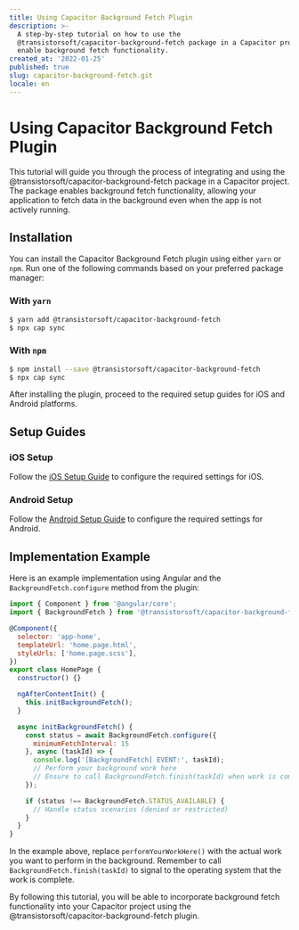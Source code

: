 ```yaml
---
title: Using Capacitor Background Fetch Plugin
description: >-
  A step-by-step tutorial on how to use the
  @transistorsoft/capacitor-background-fetch package in a Capacitor project to
  enable background fetch functionality.
created_at: '2022-01-25'
published: true
slug: capacitor-background-fetch.git
locale: en
---
```


# Using Capacitor Background Fetch Plugin

This tutorial will guide you through the process of integrating and using the @transistorsoft/capacitor-background-fetch package in a Capacitor project. The package enables background fetch functionality, allowing your application to fetch data in the background even when the app is not actively running.

## Installation

You can install the Capacitor Background Fetch plugin using either `yarn` or `npm`. Run one of the following commands based on your preferred package manager:

### With `yarn`

```bash
$ yarn add @transistorsoft/capacitor-background-fetch
$ npx cap sync
```

### With `npm`

```bash
$ npm install --save @transistorsoft/capacitor-background-fetch
$ npx cap sync
```

After installing the plugin, proceed to the required setup guides for iOS and Android platforms.

## Setup Guides

### iOS Setup

Follow the [iOS Setup Guide](help/INSTALL-IOS.md) to configure the required settings for iOS.

### Android Setup

Follow the [Android Setup Guide](help/INSTALL-ANDROID.md) to configure the required settings for Android.

## Implementation Example

Here is an example implementation using Angular and the `BackgroundFetch.configure` method from the plugin:

```javascript
import { Component } from '@angular/core';
import { BackgroundFetch } from '@transistorsoft/capacitor-background-fetch';

@Component({
  selector: 'app-home',
  templateUrl: 'home.page.html',
  styleUrls: ['home.page.scss'],
})
export class HomePage {
  constructor() {}

  ngAfterContentInit() {
    this.initBackgroundFetch();
  }

  async initBackgroundFetch() {
    const status = await BackgroundFetch.configure({
      minimumFetchInterval: 15
    }, async (taskId) => {
      console.log('[BackgroundFetch] EVENT:', taskId);
      // Perform your background work here
      // Ensure to call BackgroundFetch.finish(taskId) when work is completed
    });

    if (status !== BackgroundFetch.STATUS_AVAILABLE) {
      // Handle status scenarios (denied or restricted)
    }
  }
}
```

In the example above, replace `performYourWorkHere()` with the actual work you want to perform in the background. Remember to call `BackgroundFetch.finish(taskId)` to signal to the operating system that the work is complete.

By following this tutorial, you will be able to incorporate background fetch functionality into your Capacitor project using the @transistorsoft/capacitor-background-fetch plugin.
